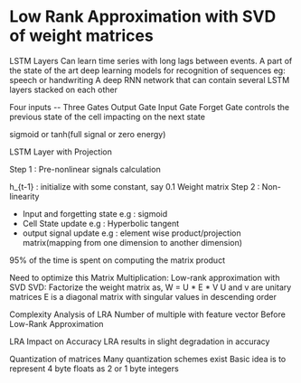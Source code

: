 Low Rank Approximation with SVD of weight matrices
==================================================


LSTM Layers
Can learn time series with long lags between events.
A part of the state of the art deep learning models for recognition of sequences eg: speech or handwriting
A deep RNN network that can contain several LSTM layers stacked on each other

Four inputs -- Three Gates 
Output Gate
Input Gate
Forget Gate controls the previous state of the cell impacting on the next state

sigmoid or tanh(full signal or zero energy)


LSTM Layer with Projection

Step 1 : Pre-nonlinear signals calculation

h_{t-1} : initialize with some constant, say 0.1
Weight matrix 
Step 2 : Non-linearity
 - Input and forgetting state e.g : sigmoid
 - Cell State update e.g :  Hyperbolic tangent
 - output signal update e.g : element wise product/projection matrix(mapping from one dimension to another dimension) 
    
    
  

95% of the time is spent on computing the matrix product

Need to optimize this Matrix Multiplication:
Low-rank approximation with SVD
SVD: Factorize the weight matrix as,
    W = U * E * V
    U and v are unitary matrices
    E is a diagonal matrix with singular values in descending order
   
Complexity Analysis of LRA
  Number of multiple with feature vector
  Before Low-Rank Approximation
  
LRA Impact on Accuracy
  LRA results in slight degradation in accuracy
  
Quantization of matrices
  Many quantization schemes exist
  Basic idea is to represent 4 byte floats as 2 or 1 byte integers
  




